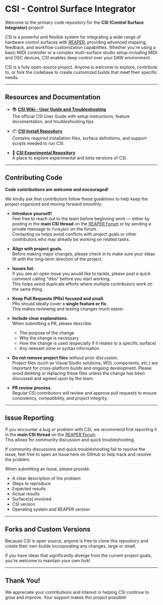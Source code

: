 # CSI - Control Surface Integrator

Welcome to the primary code repository for the **CSI (Control Surface Integrator)** project!

CSI is a powerful and flexible system for integrating a wide range of hardware control surfaces with [REAPER](https://www.reaper.fm/), providing advanced mapping, feedback, and workflow customization capabilities. Whether you're using a basic MIDI controller or a complex multi-surface studio setup including MIDI and OSC devices, CSI enables deep control over your DAW environment.

CSI is a fully open-source project. Anyone is welcome to explore, contribute to, or fork the codebase to create customized builds that meet their specific needs.

---

## Resources and Documentation

- 📚 **[CSI Wiki - User Guide and Troubleshooting](https://github.com/FunkybotsEvilTwin/CSIUserGuide/wiki)**  
  The official CSI User Guide with setup instructions, feature documentation, and troubleshooting tips.

- 📦 **[CSI Install Repository](https://github.com/FunkybotsEvilTwin/CSI_Install)**  
  Contains required installation files, surface definitions, and support scripts needed to run CSI.

- 🧪 **[CSI Experimental Repository](https://github.com/FunkybotsEvilTwin/CSI_Install)**  
  A place to explore experimental and beta versions of CSI.

---

## Contributing Code

**Code contributions are welcome and encouraged!**

We kindly ask that contributors follow these guidelines to help keep the project organized and moving forward smoothly:

- **Introduce yourself!**  
  Feel free to reach out to the team before beginning work — either by posting in the **main CSI thread** on the [REAPER Forum](https://forum.cockos.com/showthread.php?t=183143) or by sending a private message to `funkybot` on the forum.  
  Contacting us helps avoid conflicts with project goals or other contributors who may already be working on related tasks.

- **Align with project goals.**  
  Before making major changes, please check in to make sure your ideas fit with the long-term direction of the project.

- **Issues list.**  
  If you see an open Issue you would like to tackle, please post a quick comment calling "dibs" before you start working.  
  This helps avoid duplicate efforts where multiple contributors work on the same thing.

- **Keep Pull Requests (PRs) focused and small.**  
  PRs should ideally cover a **single feature or fix**.  
  This makes reviewing and testing changes much easier.

- **Include clear explanations.**  
  When submitting a PR, please describe:
  - The purpose of the change
  - Why the change is necessary
  - How the change is used (especially if it relates to a specific surface)
  - Any relevant zone or syntax information

- **Do not remove project files** without prior discussion.  
  Project files (such as Visual Studio solutions, WDL components, etc.) are important for cross-platform builds and ongoing development. Please avoid deleting or replacing these files unless the change has been discussed and agreed upon by the team.

- **PR review process.**  
  Regular CSI contributors will review and approve pull requests to ensure consistency, compatibility, and project integrity.

---

## Issue Reporting

If you encounter a bug or problem with CSI, we recommend first reporting it in the **main CSI thread** on the [REAPER Forum](https://forum.cockos.com/showthread.php?t=183143).  
This allows for community discussion and quick troubleshooting.

If community discussions and quick troubleshooting fail to resolve the issue, feel free to open an Issue here on GitHub to help track and resolve the problem.

When submitting an Issue, please provide:
- A clear description of the problem
- Steps to reproduce
- Expected results
- Actual results
- Surface(s) involved
- CSI version
- Operating system and REAPER version

---

## Forks and Custom Versions

Because CSI is open source, anyone is free to clone this repository and create their own builds incorporating any changes, large or small.

If you have ideas that significantly diverge from the current project goals, you're welcome to maintain your own fork!

---

## Thank You!

We appreciate your contributions and interest in helping CSI continue to grow and improve. Your support makes this project possible!

